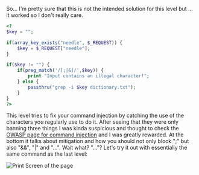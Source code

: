 So... I'm pretty sure that this is not the intended solution for this level but ... it worked so I don't really care.
 
```php
<?
$key = "";

if(array_key_exists("needle", $_REQUEST)) {
    $key = $_REQUEST["needle"];
}

if($key != "") {
    if(preg_match('/[;|&]/',$key)) {
        print "Input contains an illegal character!";
    } else {
        passthru("grep -i $key dictionary.txt");
    }
}
?>
```
This level tries to fix your command injection by catching the use of the characters you regularly use to do it. After seeing that they were only banning three things I was kinda suspicious and thought to check the [OWASP page for command injection](https://owasp.org/www-community/attacks/Command_Injection) and I was greatly rewarded. At the bottom it talks about mitigation and how you should not only block ";" but also "&&", "|" and "...". Wait what? "..."? Let's try it out with essentially the same command as the last level:

![Print Screen of the page]("../Images/Natas10.png")